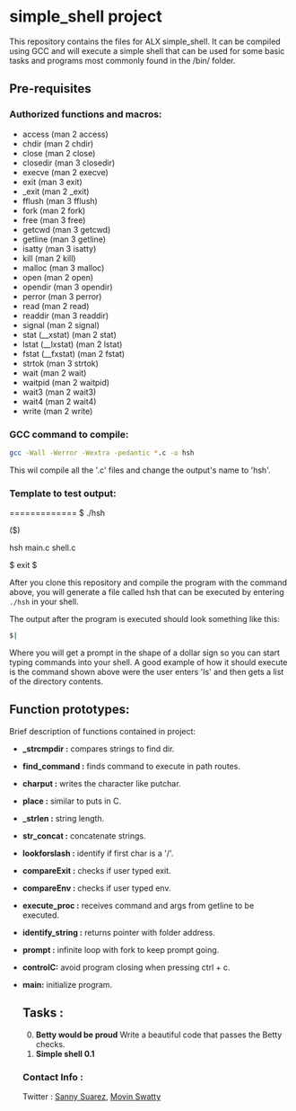 # simple_shell project
This repository contains the files for ALX simple_shell. It can be compiled using GCC and will execute a simple shell that can be used for some basic tasks and programs most commonly found in the /bin/ folder.
## Pre-requisites
### Authorized functions and macros:
- access (man 2 access)
- chdir (man 2 chdir)
- close (man 2 close)
- closedir (man 3 closedir)
- execve (man 2 execve)
- exit (man 3 exit)
- _exit (man 2 _exit)
- fflush (man 3 fflush)
- fork (man 2 fork)
- free (man 3 free)
- getcwd (man 3 getcwd)
- getline (man 3 getline)
- isatty (man 3 isatty)
- kill (man 2 kill)
- malloc (man 3 malloc)
- open (man 2 open)
- opendir (man 3 opendir)
- perror (man 3 perror)
- read (man 2 read)
- readdir (man 3 readdir)
- signal (man 2 signal)
- stat (__xstat) (man 2 stat)
- lstat (__lxstat) (man 2 lstat)
- fstat (__fxstat) (man 2 fstat)
- strtok (man 3 strtok)
- wait (man 2 wait)
- waitpid (man 2 waitpid)
- wait3 (man 2 wait3)
- wait4 (man 2 wait4)
- write (man 2 write)

### GCC command to compile:
```bash
gcc -Wall -Werror -Wextra -pedantic *.c -o hsh
```
This wil compile all the '.c' files and change the output's name to 'hsh'.

### Template to test output:
============= $ ./hsh

($)

hsh main.c shell.c

$ exit $

After you clone this repository and compile the program with the command above, you will generate a file called hsh that can be executed by entering <code>./hsh</code> in your shell.

The output after the program is executed should look something like this:
```bash
$|
```
Where you will get a prompt in the shape of a dollar sign so you can start typing commands into your shell. A good example of how it should execute is the command shown above were the user enters 'ls' and then gets a list of the directory contents.

## Function prototypes:
Brief description of functions contained in project:
- **_strcmpdir :** compares strings to find dir.
- **find_command :** finds command to execute in path routes.
- **charput :** writes the character like putchar.
- **place :** similar to puts in C.
- **_strlen :** string length.
- **str_concat :** concatenate strings.
- **lookforslash :** identify if first char is a '/'.
- **compareExit :** checks if user typed exit.
- **compareEnv :** checks if user typed env.
- **execute_proc :** receives command and args from getline to be executed.
- **identify_string :** returns pointer with folder address.
- **prompt :** infinite loop with fork to keep prompt going.
- **controlC:** avoid program closing when pressing ctrl + c.
- **main:** initialize program.

  ## Tasks :
  0. **Betty would be proud**
     Write a beautiful code that passes the Betty checks.
  1. **Simple shell 0.1**

  ### Contact Info :
  Twitter : [Sanny Suarez](https://twitter.com/itz_sanni), [Movin Swatty](https://twitter.com/swattymovin)
  
